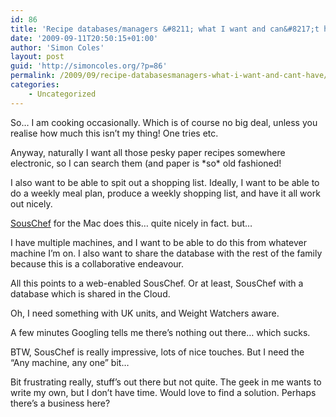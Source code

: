 ```yaml
---
id: 86
title: 'Recipe databases/managers &#8211; what I want and can&#8217;t have'
date: '2009-09-11T20:50:15+01:00'
author: 'Simon Coles'
layout: post
guid: 'http://simoncoles.org/?p=86'
permalink: /2009/09/recipe-databasesmanagers-what-i-want-and-cant-have/
categories:
    - Uncategorized
---
```


So… I am cooking occasionally. Which is of course no big deal, unless you realise how much this isn’t my thing! One tries etc.

Anyway, naturally I want all those pesky paper recipes somewhere electronic, so I can search them (and paper is \*so\* old fashioned!

I also want to be able to spit out a shopping list. Ideally, I want to be able to do a weekly meal plan, produce a weekly shopping list, and have it all work out nicely.

[SousChef](http://acaciatreesoftware.com/) for the Mac does this… quite nicely in fact. but…

I have multiple machines, and I want to be able to do this from whatever machine I’m on. I also want to share the database with the rest of the family because this is a collaborative endeavour.

All this points to a web-enabled SousChef. Or at least, SousChef with a database which is shared in the Cloud.

Oh, I need something with UK units, and Weight Watchers aware.

A few minutes Googling tells me there’s nothing out there… which sucks.

BTW, SousChef is really impressive, lots of nice touches. But I need the “Any machine, any one” bit…

Bit frustrating really, stuff’s out there but not quite. The geek in me wants to write my own, but I don’t have time. Would love to find a solution. Perhaps there’s a business here?